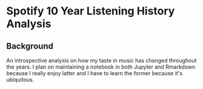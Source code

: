 # Spotify 10 Year Listening History Analysis

## Background

An introspective analysis on how my taste in music has changed throughout the years. I plan on maintaining a notebook in both Jupyter and Rmarkdown because I really enjoy latter and I have to learn the former because it's ubiquitous.